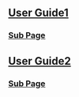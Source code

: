 ## [User Guide1](https://github.com/authorjapps/zerocode/wiki/About-Motivation1)
### [Sub Page](https://github.com/authorjapps/zerocode/wiki/About-MotivationS1)
## [User Guide2](https://github.com/authorjapps/zerocode/wiki/About-Motivation2)
### [Sub Page](https://github.com/authorjapps/zerocode/wiki/About-MotivationS2)
